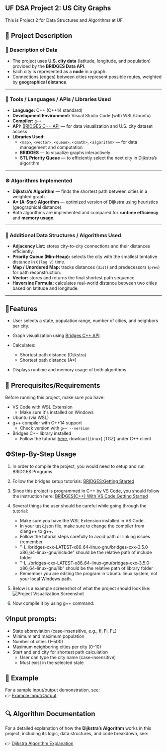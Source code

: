 ## UF DSA Project 2: US City Graphs

This is Project 2 for Data Structures and Algorithms at UF.


## 🧰 Project Description

### 📄 Description of Data
- The project uses **U.S. city data** (latitude, longitude, and population) provided by the **BRIDGES Data API**.
- Each city is represented as a **node** in a graph.
- Connections (edges) between cities represent possible routes, weighted by **geographical distance**.

---

### 🧠 Tools / Languages / APIs / Libraries Used
- **Language:** C++ (C++14 standard)
- **Development Environment:** Visual Studio Code (with WSL/Ubuntu)
- **Compiler:** `g++`
- **API:** [BRIDGES C++ API](http://bridgesuncc.github.io/) — for data visualization and U.S. city dataset access
- **Libraries Used:**
  - `<map>`, `<vector>`, `<queue>`, `<cmath>`, `<algorithm>` — for data management and computation
  - **BRIDGES** — to visualize graphs interactively
  - **STL Priority Queue** — to efficiently select the next city in Dijkstra’s algorithm

---

### ⚙️ Algorithms Implemented
- **Dijkstra’s Algorithm** — finds the shortest path between cities in a weighted graph.
- **A\* (A-Star) Algorithm** — optimized version of Dijkstra using heuristics (geographical distance).
- Both algorithms are implemented and compared for **runtime efficiency** and **memory usage**.

---

### 🧩 Additional Data Structures / Algorithms Used
- **Adjacency List:** stores city-to-city connections and their distances efficiently.
- **Priority Queue (Min-Heap):** selects the city with the smallest tentative distance in `O(log V)` time.
- **Map / Unordered Map:** tracks distances (`dist`) and predecessors (`prev`) for path reconstruction.
- **Vector:** stores and returns the final shortest path sequence.
- **Haversine Formula:** calculates real-world distance between two cities based on latitude and longitude.

---



## 🚀Features
- User selects a state, population range, number of cities, and neighbors per city.
- Graph visualization using [Bridges C++ API](http://bridgesuncc.github.io/).
- Calculates:
  - Shortest path distance (Dijkstra)
  - Shortest path distance (A*)

- Displays runtime and memory usage of both algorithms.


## 🧰 Prerequisites/Requirements

Before running this project, make sure you have:

- VS Code with WSL Extension
  - Make sure it's installed on Windows
- Ubuntu (via WSL)
- g++ compiler with C++14 support
  - Check version with `g++ --version`
- Bridges C++ library installed
  - Follow the tutorial [here](https://bridgesuncc.github.io/), dowload [Linux] [TGZ] under C++ client

  
## ⚙️Step-By-Step Usage

1. In order to compile the project, you would need to setup and run BRIDGES Programs.
2. Follow the bridges setup tutorials: [BRIDGES:Getting Started](https://bridgesuncc.github.io/bridges_setup.html)
3. Since this project is programmed in C++ by VS Code, you should follow the instruction here: [BRIDGES(C++) With VS Code:Getting Started](https://bridgesuncc.github.io/bridges_setup_cxx_vscode.html)
4. Several things the user should be careful while going through the tutorial:
   - Make sure you have the WSL Extension installed in VS Code.
   - In your task.json file, make sure to change the compiler from clang++ to g++.
   - Follow the tutorial steps carefully to avoid path or linking issues (remember
   - "-I../bridges-cxx-LATEST-x86_64-linux-gnu/bridges-cxx-3.5.0-x86_64-linux-gnu/include" should be the relative path of include folder
   - "-L../bridges-cxx-LATEST-x86_64-linux-gnu/bridges-cxx-3.5.0-x86_64-linux-gnu/lib" should be the relative path of library folder
   - Remember you are editing the program in Ubuntu linux system, not your local Windows path.
5. Below is a example screenshot of what the project should look like: ![Project Visualization Screenshot](./images/project_screenshot.png)

6. Now compile it by using g++ command:

## 💡Input prompts:
- State abbreviation (case-insensitive, e.g., fl, Fl, FL)
- Minimum and maximum population
- Number of cities (1–500)
- Maximum neighboring cities per city (0–10)
- Start and end city for shortest path calculation
  - User can type the city name (case-insensitive)
  - Must exist in the selected state
 
## 🧩 Example

For a sample input/output demonstration, see:  
👉 [Example Input/Output](example.md)

## 🔍 Algorithm Documentation

For a detailed explanation of how the **Dijkstra’s Algorithm** works in this project, including its logic, data structures, and code breakdown, see:

👉 [Dijkstra Algorithm Explanation](dijkstra_walkthrough.md)


